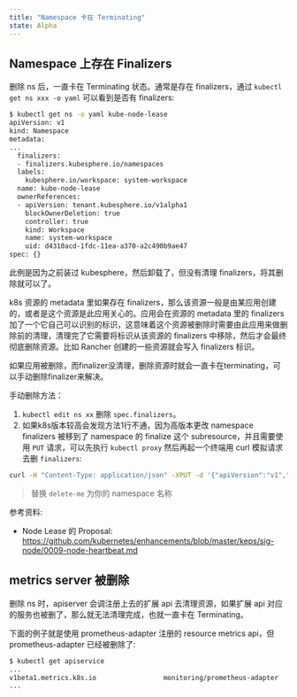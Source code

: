 ```yaml
---
title: "Namespace 卡在 Terminating"
state: Alpha
---
```


## Namespace 上存在 Finalizers

删除 ns 后，一直卡在 Terminating 状态。通常是存在 finalizers，通过 `kubectl get ns xxx -o yaml` 可以看到是否有 finalizers:

``` bash
$ kubectl get ns -o yaml kube-node-lease
apiVersion: v1
kind: Namespace
metadata:
...
  finalizers:
  - finalizers.kubesphere.io/namespaces
  labels:
    kubesphere.io/workspace: system-workspace
  name: kube-node-lease
  ownerReferences:
  - apiVersion: tenant.kubesphere.io/v1alpha1
    blockOwnerDeletion: true
    controller: true
    kind: Workspace
    name: system-workspace
    uid: d4310acd-1fdc-11ea-a370-a2c490b9ae47
spec: {}
```

此例是因为之前装过 kubesphere，然后卸载了，但没有清理 finalizers，将其删除就可以了。

k8s 资源的 metadata 里如果存在 finalizers，那么该资源一般是由某应用创建的，或者是这个资源是此应用关心的。应用会在资源的 metadata 里的 finalizers 加了一个它自己可以识别的标识，这意味着这个资源被删除时需要由此应用来做删除前的清理，清理完了它需要将标识从该资源的 finalizers 中移除，然后才会最终彻底删除资源。比如 Rancher 创建的一些资源就会写入 finalizers 标识。

如果应用被删除，而finalizer没清理，删除资源时就会一直卡在terminating，可以手动删除finalizer来解决。

手动删除方法：
1. `kubectl edit ns xx` 删除 `spec.finalizers`。
2. 如果k8s版本较高会发现方法1行不通，因为高版本更改 namespace finalizers 被移到了 namespace 的 finalize 这个 subresource，并且需要使用 `PUT` 请求，可以先执行 `kubectl proxy` 然后再起一个终端用 curl 模拟请求去删 `finalizers`:
``` bash
curl -H "Content-Type: application/json" -XPUT -d '{"apiVersion":"v1","kind":"Namespace","metadata":{"name":"delete-me"},"spec":{"finalizers":[]}}' http://localhost:8001/api/v1/namespaces/delete-me/finalize
```
> 替换 `delete-me` 为你的 namespace 名称

参考资料:

* Node Lease 的 Proposal: https://github.com/kubernetes/enhancements/blob/master/keps/sig-node/0009-node-heartbeat.md

## metrics server 被删除

删除 ns 时，apiserver 会调注册上去的扩展 api 去清理资源，如果扩展 api 对应的服务也被删了，那么就无法清理完成，也就一直卡在 Terminating。

下面的例子就是使用 prometheus-adapter 注册的 resource metrics api，但 prometheus-adapter 已经被删除了:

``` bash
$ kubectl get apiservice
...
v1beta1.metrics.k8s.io                 monitoring/prometheus-adapter     False (ServiceNotFound)   75d
...
```
